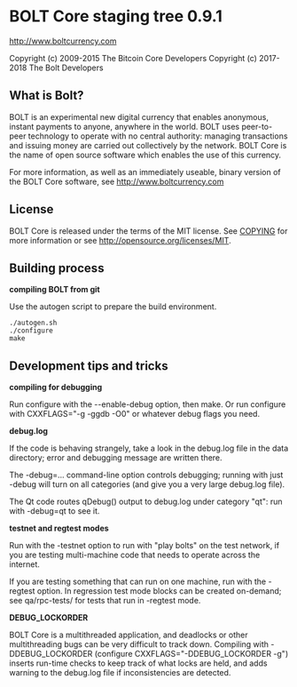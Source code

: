 BOLT Core staging tree 0.9.1
===============================

http://www.boltcurrency.com

Copyright (c) 2009-2015 The Bitcoin Core Developers
Copyright (c) 2017-2018 The Bolt Developers



What is Bolt?
-----------------

BOLT is an experimental new digital currency that enables anonymous, instant
payments to anyone, anywhere in the world. BOLT uses peer-to-peer technology
to operate with no central authority: managing transactions and issuing money
are carried out collectively by the network. BOLT Core is the name of open
source software which enables the use of this currency.

For more information, as well as an immediately useable, binary version of
the BOLT Core software, see http://www.boltcurrency.com


License
-------

BOLT Core is released under the terms of the MIT license. See [COPYING](COPYING) for more
information or see http://opensource.org/licenses/MIT.


Building process
-----------------

**compiling BOLT from git**

Use the autogen script to prepare the build environment.

    ./autogen.sh
    ./configure
    make


Development tips and tricks
---------------------------

**compiling for debugging**

Run configure with the --enable-debug option, then make. Or run configure with
CXXFLAGS="-g -ggdb -O0" or whatever debug flags you need.

**debug.log**

If the code is behaving strangely, take a look in the debug.log file in the data directory;
error and debugging message are written there.

The -debug=... command-line option controls debugging; running with just -debug will turn
on all categories (and give you a very large debug.log file).

The Qt code routes qDebug() output to debug.log under category "qt": run with -debug=qt
to see it.

**testnet and regtest modes**

Run with the -testnet option to run with "play bolts" on the test network, if you
are testing multi-machine code that needs to operate across the internet.

If you are testing something that can run on one machine, run with the -regtest option.
In regression test mode blocks can be created on-demand; see qa/rpc-tests/ for tests
that run in -regtest mode.

**DEBUG_LOCKORDER**

BOLT Core is a multithreaded application, and deadlocks or other multithreading bugs
can be very difficult to track down. Compiling with -DDEBUG_LOCKORDER (configure
CXXFLAGS="-DDEBUG_LOCKORDER -g") inserts run-time checks to keep track of what locks
are held, and adds warning to the debug.log file if inconsistencies are detected.
